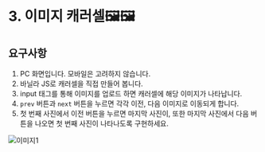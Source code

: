 # 3. 이미지 캐러셀🖼️🖼️

## 요구사항

1. PC 화면입니다. 모바일은 고려하지 않습니다.
2. 바닐라 JS로 캐러셀을 직접 만들어 봅니다.
3. input 태그를 통해 이미지를 업로드 하면 캐러셀에 해당 이미지가 나타납니다.
4. `prev` 버튼과 `next` 버튼을 누르면 각각 이전, 다음 이미지로 이동되게 합니다.
5. 첫 번째 사진에서 이전 버튼을 누르면 마지막 사진이, 또한 마지막 사진에서 다음 버튼을 나오면 첫 번째 사진이 나타나도록 구현하세요.

![이미지1](<https://paullabworkspace.notion.site/image/https%3A%2F%2Fs3-us-west-2.amazonaws.com%2Fsecure.notion-static.com%2Fa822d354-8e1b-48cf-9f4f-16a89da444ae%2F__2_(1).png?table=block&id=affaf0dc-7978-42ce-9880-397e713d4130&spaceId=579fe283-28aa-489d-ae65-d683304becfc&width=2000&userId=&cache=v2>)
